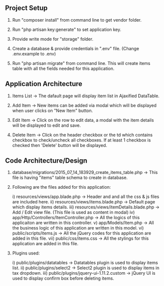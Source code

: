 Project Setup
-------------
1) Run "composer install" from command line to get vendor folder.

2) Run "php artisan key:generate" to set application key.

3) Provide write mode for "storage" folder.

4) Create a database & provide credentials in ".env" file. (Change .env.example to .env)

5) Run "php artisan migrate" from command line.
    This will create items table with all the fields needed for this application.

Application Architecture
------------------------
1) Items List   -> The dafault page will display item list in Ajaxified DataTable.

2) Add Item     -> New items can be added via modal which will be displayed when user clicks on "New Item" button.

3) Edit Item    -> Click on the row to edit data, a modal with the item details will be displayed to edit and save.

4) Delete Item  -> Click on the header checkbox or the td which contains checkbox to check/uncheck all checkboxes.
                    If at least 1 checkbox is checked then 'Delete' button will be displayed.

Code Architecture/Design
---------------------------
1) database/migrations/2015_07_14_183929_create_items_table.php -> This file is having "items" table schema to create in database.

2) Following are the files added for this application:

    i)  resources/views/app.blade.php                -> Header and and all the css & js files are included here.
    ii) resources/views/items.blade.php             -> Default page which display items details.
    iii) resources/views/itemDetails.blade.php      -> Add / Edit view file. (This file is used as content in modal)
    iv) app/Http/Controllers/ItemController.php     -> All the logics of this applicaiton are written in this controller.
    v)  app/Models/Item.php                          -> All the business logic of this application are written in this model.
    vi) public/scripts/items.js                     -> All the jQuery codes for this application are added in this file.
    vii) public/css/items.css                       -> All the stylings for this application are added in this file.
    
3) Plugins used:
    
    i)  public/plugins/datatables               -> Datatables plugin is used to display items list.
    ii) public/plugins/select2                  -> Select2 plugin is used to display items in tax dropdown.
    iii) public/plugins/jquery-ui-1.11.2.custom -> jQuery UI is used to display confirm box before deleting items.